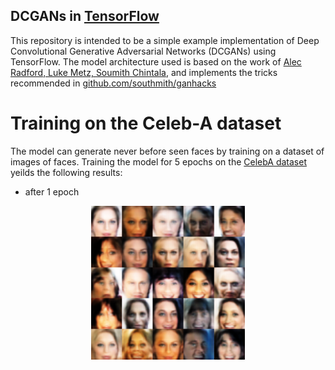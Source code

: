## DCGANs in [TensorFlow](https://github.com/tensorflow/tensorflow)
This repository is intended to be a simple example implementation of Deep Convolutional Generative Adversarial Networks (DCGANs) using TensorFlow. The model architecture used is based on the work of [Alec Radford, Luke Metz, Soumith Chintala](https://arxiv.org/abs/1511.06434), and implements the tricks recommended in [github.com/southmith/ganhacks](https://github.com/soumith/ganhacks)

# Training on the Celeb-A dataset
The model can generate never before seen faces by training on a dataset of images of faces. Training the model for 5 epochs on the [CelebA dataset](http://mmlab.ie.cuhk.edu.hk/projects/CelebA.html) yeilds the following results:
- after 1 epoch
<p align = 'center'>
<img src = 'examples/epoch1.png' height = '246px'>
</p>

